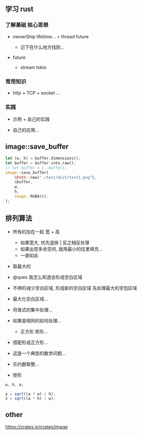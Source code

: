 ## 学习 rust

### 了解基础 核心思想

- ownerShip lifetime... + thread future

  - 记下在什么地方找到...

- future
  - stream tokio

### 常用知识

- http + TCP + socket ...

### 实践

- 示例 + 自己的实践

- 自己的应用...

## image::save_buffer

```rs
let (w, h) = buffer.dimensions();
let buffer = buffer.into_raw();
// let buffer = [..buffer];
image::save_buffer(
    &Path::new("./test/dist/test1.png"),
    &buffer,
    w,
    h,
    image::RGBA(8),
);
```

## 排列算法

- 所有的加在一起 宽 + 高

  - 如果宽大, 优先竖排 | 反之相反处理
  - 如果出现多余空间, 就用最小的往里填充...
  - 一直如此

- 取最大的

- @ques 我怎么知道会形成空白区域

- 不停的减少空白区域, 形成新的空白区域 先处理最大的空包区域

- 最大化空白区域...

- 将类式的集中处理...

- 如果是相同的如何处理...

  - 正方形 矩形...

- 搭配形成正方形...

- 这是一个典型的数学问题...

- 乐约数取整...

- 矩形

```js
w, h, a;

y = sqrt((a * w) / h);
x = sqrt((a * h) / w);
```

## other

https://crates.io/crates/image

```

```
